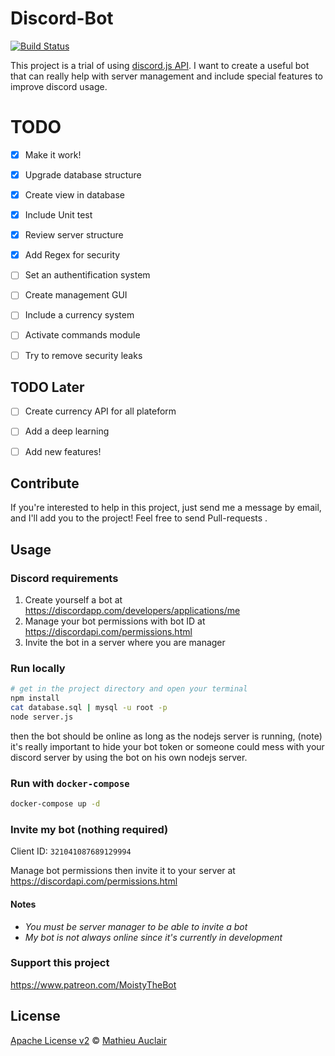 # Discord-Bot

[![Build Status](https://travis-ci.org/MathieuAuclair/MoistyTheBot.svg?branch=master)](https://travis-ci.org/MathieuAuclair/MoistyTheBot)

This project is a trial of using [discord.js API](https://discord.js.org/#/). I want to create a useful bot that can really help with server management and include special features to improve discord usage.


# TODO

- [x] Make it work!
- [x] Upgrade database structure
- [x] Create view in database
- [x] Include Unit test
- [x] Review server structure
- [x] Add Regex for security
- [ ] Set an authentification system
- [ ] Create management GUI
- [ ] Include a currency system
- [ ] Activate commands module
- [ ] Try to remove security leaks


## TODO Later

- [ ] Create currency API for all plateform
- [ ] Add a deep learning
- [ ] Add new features!


## Contribute

If you're interested to help in this project, just send me a message by email, and I'll add you to the project! Feel free to send Pull-requests .


## Usage

### Discord requirements

1. Create yourself a bot at https://discordapp.com/developers/applications/me
2. Manage your bot permissions with bot ID at https://discordapi.com/permissions.html
3. Invite the bot in a server where you are manager

### Run locally

```bash
# get in the project directory and open your terminal
npm install
cat database.sql | mysql -u root -p
node server.js
```

then the bot should be online as long as the nodejs server is running, (note) it's really important to hide your bot token or someone could mess with your discord server by using the bot on his own nodejs server.

### Run with `docker-compose`

```bash
docker-compose up -d
```

### Invite my bot (nothing required)

Client ID: `321041087689129994`

Manage bot permissions then invite it to your server at https://discordapi.com/permissions.html

#### Notes

* _You must be server manager to be able to invite a bot_
* _My bot is not always online since it's currently in development_


### Support this project

https://www.patreon.com/MoistyTheBot

## License

[Apache License v2](LICENSE) © [Mathieu Auclair](https://github.com/MathieuAuclair/)
